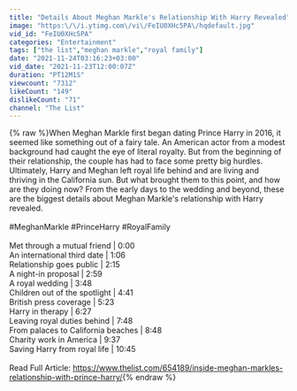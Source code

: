 ```yaml
---
title: "Details About Meghan Markle's Relationship With Harry Revealed"
image: "https:\/\/i.ytimg.com\/vi\/FeIU0XHc5PA\/hqdefault.jpg"
vid_id: "FeIU0XHc5PA"
categories: "Entertainment"
tags: ["the list","meghan markle","royal family"]
date: "2021-11-24T03:16:23+03:00"
vid_date: "2021-11-23T12:00:07Z"
duration: "PT12M1S"
viewcount: "7312"
likeCount: "149"
dislikeCount: "71"
channel: "The List"
---
```

{% raw %}When Meghan Markle first began dating Prince Harry in 2016, it seemed like something out of a fairy tale. An American actor from a modest background had caught the eye of literal royalty. But from the beginning of their relationship, the couple has had to face some pretty big hurdles.<br />Ultimately, Harry and Meghan left royal life behind and are living and thriving in the California sun. But what brought them to this point, and how are they doing now? From the early days to the wedding and beyond, these are the biggest details about Meghan Markle's relationship with Harry revealed.<br /><br />#MeghanMarkle #PrinceHarry #RoyalFamily<br /><br />Met through a mutual friend | 0:00<br />An international third date | 1:06<br />Relationship goes public | 2:15<br />A night-in proposal | 2:59<br />A royal wedding | 3:48<br />Children out of the spotlight | 4:41<br />British press coverage | 5:23<br />Harry in therapy | 6:27<br />Leaving royal duties behind | 7:48<br />From palaces to California beaches | 8:48<br />Charity work in America | 9:37<br />Saving Harry from royal life | 10:45<br /><br />Read Full Article: <a rel="nofollow" target="blank" href="https://www.thelist.com/654189/inside-meghan-markles-relationship-with-prince-harry/">https://www.thelist.com/654189/inside-meghan-markles-relationship-with-prince-harry/</a>{% endraw %}
